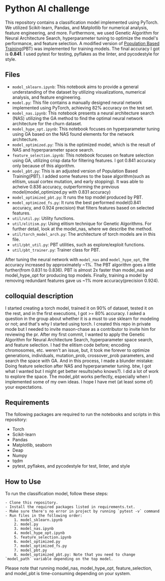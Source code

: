 
# Python AI challenge

This repository contains a classification model implemented using PyTorch. We utilized Scikit-learn, Pandas, and Matplotlib for numerical analysis, feature engineering, and more. Furthermore, we used Genetic Algorithm for Neural Architecture Search, hyperparameter tuning to optimize the model's performance, and feature selection. A modified version of [Population Based Training](https://www.deepmind.com/blog/population-based-training-of-neural-networks)(PBT) was implemented for training models. The final accuracy I got is <b>0.841</b>. I used pytest for testing, pyflakes as the linter, and pycodestyle for style.

## Files

- `model_sklearn.ipynb`: This notebook aims to provide a general understanding of the dataset by utilizing visualizations, numerical analysis, and feature engineering.
- `model.py`: This file contains a manually designed neural network implemented using PyTorch, achieving 82% accuracy on the test set.
- `model_nas.ipynb`: This notebook presents a neural architecture search (NAS) utilizing the GA method to find the optimal neural network architecture for the churn dataset.
- `model_hype_opt.ipynb`: This notebook focuses on hyperparameter tuning using GA based on the NAS found elements for the network architecture.
- `model_optimized.py`: This is the optimized model, which is the result of NAS and hyperparameter space search.
- `feature_selection.ipynb`: This notebook focuses on feature selection using GA, utilizing crisp data for filtering features. I got 0.841 accuracy only because of this algorithm.
- `model_pbt.py`: This is an adjusted version of Population Based Training(PBT). I added some features to the base algorithm(such as elitism, usual cortex mutation, and early stopping). It was able to acheive 0.836 accuracy, outperforming the previous model(model_optimized.py with 0.831 accuracy)
- `model_optimized_pbt.py`: It runs the top model produced by PBT.
- `model_optimized_fs.py`: It runs the best performed model(0.841 accuracy, and 0.924 precision) that filters features based on selected features.
- `util/util.py`: Utility functions.
- `util/elitism.py`: Using elitism technique for Genetic Algorithms. For further detail, look at the model_nas, where we describe the method.
- `util/torch_model_arch.py`: The architecture of torch models are in this file.
- `util/pbt_util.py`: PBT utilities, such as explore/exploit functions.
- `util/pbt_trainer.py`: Trainer class for PBT.

After tuning the neural network with `model_nas` and `model_hype_opt`, the accuracy increased by approximately ~1%. The PBT algorithm goes a little further(from 0.831 to 0.836). PBT is almost 2x faster than model_nas and model_hype_opt for producing top models. Finally, training a model by removing redundant features gave us ~1% more accuracy(precision 0.924).

## colloquial description
I started creating a torch model, trained it on 90% of dataset, tested it on the rest, and in the first executions, I got >= 80% accuracy. I asked a question in the group about whether it is a must to use sklearn for modeling or not; and that's why I started using torch. I created this repo in private mode but I needed to invite mason-chase as a contributor to invite him for reviewing the pr. After my first commit, I wanted to apply the Genetic Algorithm for Neural Architecture Search, hyperparameter space search, and feature selection. I had the elitism code before; encoding chromosomes, etc. weren't an issue, but, it took me forever to optimize generations, individuals, mutation_prob, crossover_prob parameters, and search the space with GA. And in this process, I made a blunder mistake: Doing feature selection after NAS and hyperparameter tuning. btw, I got what I wanted but I might get better results(who knows?). I did a lot of work to explore the space. The model_pbt works perfectly, especially when I implemented some of my own ideas. I hope I have met (at least some of) your expectations.

## Requirements

The following packages are required to run the notebooks and scripts in this repository:

- Torch
- Scikit-learn
- Pandas
- Matplotlib, seaborn
- Deap
- Numpy
- tqdm
- pytest, pyflakes, and pycodestyle for test, linter, and style

## How to Use

To run the classification model, follow these steps:

    - Clone this repository.
    - Install the required packages listed in requirements.txt.
    - Make sure there's no error in project by running `pytest -v` command
    - Run files in the following order: 
        1. model_sklearn.ipynb
        2. model.py
        3. model_nas.ipynb
        4. model_hype_opt.ipynb
        5. feature_selection.ipynb
        6. model_optimized.py
        7. model_optimized_fs.py
        7. model_pbt.py
        8. model_optimized_pbt.py: Note that you need to change `model_path` variable depending on the top model.

Please note that running model_nas, model_hype_opt, feature_selection, and model_pbt is time-consuming depending on your system.
